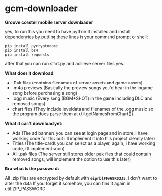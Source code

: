 # gcm-downloader
**Groove coaster mobile server downloader**

yes, to run this you need to have python 3 installed and 
install dependencies by putting these lines in your command prompt or shell:
```batch
pip install pycryptodome
pip install bs4
pip install requests
```
after that you can run start.py and achieve server files yes.

**What does it download:**

- .Pak files (contains filenames of server assets and game assets)
- .m4a previews (Basically the preview songs you'd hear in the ingame song before purchasing a song)
- .ogg music (Every song (BGM+SHOT) in the game including DLC and removed songs)
- chart files (They include leveldata and filenames of the .ogg music so the program does parse them at util.getNamesFromChart())

**What it can't download yet:**

- Ads (The ad banners you can see at login page and in store, i have working code for this but i'll implement it into this project cleanly later)
- Titles (The title-cards you can select as a player, again, i have working code, i'll implement soon)
- All .pak files (The server still stores older pak files that could contain removed songs, will implement the option to use this later)

**Bro what is the password:**

All .zip files are encrypted by default with **`eiprblFFv69R83J5`**, i don't want to alter the data
If you forget it somehow, you can find it again in util.ZIP_PASSWORD
